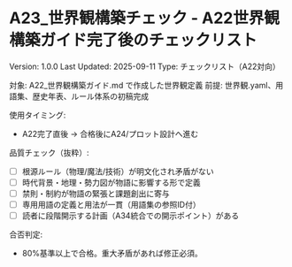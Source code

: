 # A23_世界観構築チェック - A22世界観構築ガイド完了後のチェックリスト

Version: 1.0.0
Last Updated: 2025-09-11
Type: チェックリスト（A22対向）

対象: A22_世界観構築ガイド.md で作成した世界観定義
前提: 世界観.yaml、用語集、歴史年表、ルール体系の初稿完成

使用タイミング:
- A22完了直後 → 合格後にA24/プロット設計へ進む

品質チェック（抜粋）:
- [ ] 根源ルール（物理/魔法/技術）が明文化され矛盾がない
- [ ] 時代背景・地理・勢力図が物語に影響する形で定義
- [ ] 禁則・制約が物語の緊張と課題創出に寄与
- [ ] 専用用語の定義と用法が一貫（用語集の参照ID付）
- [ ] 読者に段階開示する計画（A34統合での開示ポイント）がある

合否判定:
- 80%基準以上で合格。重大矛盾があれば修正必須。

